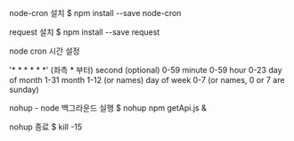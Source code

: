 
node-cron 설치
$ npm install --save node-cron

request 설치 
$ npm install --save request

node cron 시간 설정

'* * * * * *'
(좌측 * 부터)
second (optional)   0-59
minute 	            0-59
hour                0-23
day of month        1-31
month               1-12 (or names)
day of week         0-7 (or names, 0 or 7 are sunday)

nohup - node 백그라운드 실행
$ nohup npm getApi.js &

nohup 종료
$ kill -15
